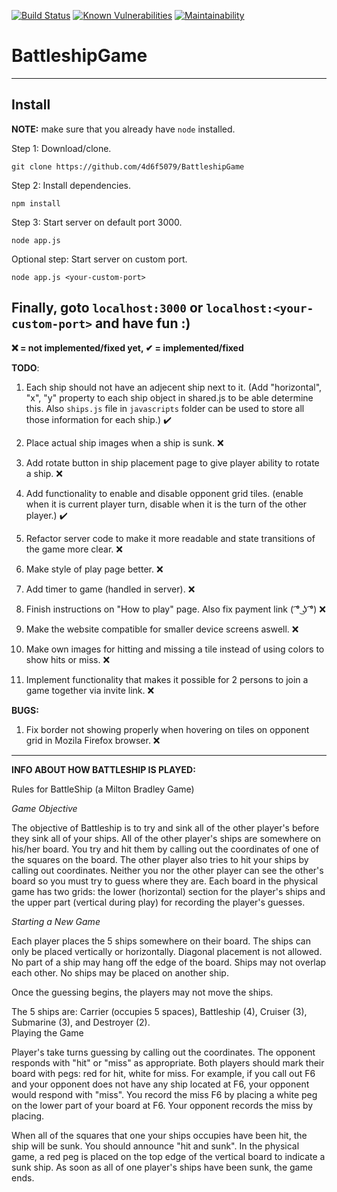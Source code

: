 [![Build Status](https://travis-ci.org/4d6f5079/BattleshipGame.svg?branch=master)](https://travis-ci.org/4d6f5079/BattleshipGame)
[![Known Vulnerabilities](https://snyk.io/test/github/4d6f5079/BattleshipGame/badge.svg?targetFile=package.json)](https://snyk.io/test/github/4d6f5079/BattleshipGame?targetFile=package.json)
[![Maintainability](https://api.codeclimate.com/v1/badges/2a6ab665ed191177b014/maintainability)](https://codeclimate.com/github/4d6f5079/BattleshipGame/maintainability)

# BattleshipGame

---
## Install

**NOTE:** make sure that you already have `node` installed.

Step 1: Download/clone.
```
git clone https://github.com/4d6f5079/BattleshipGame
```
Step 2: Install dependencies.
```
npm install
```
Step 3: Start server on default port 3000.
```
node app.js
```
Optional step: Start server on custom port.
```
node app.js <your-custom-port>
```
Finally, goto ```localhost:3000``` or ```localhost:<your-custom-port>``` and have fun :)
---
**❌ = not implemented/fixed yet, ✔ = implemented/fixed**

**TODO**:

1. Each ship should not have an adjecent ship next to it.
   (Add "horizontal", "x", "y" property to each ship object in shared.js to be able determine this. 
    Also `ships.js` file in `javascripts` folder can be used to store all those information for each ship.) ✔️

2. Place actual ship images when a ship is sunk. ❌

3. Add rotate button in ship placement page to give player ability to rotate a ship. ❌

4. Add functionality to enable and disable opponent grid tiles. 
(enable when it is current player turn, disable when it is the turn of the other player.) ✔️

5. Refactor server code to make it more readable and state transitions of the game more clear. ❌

6. Make style of play page better. ❌

7. Add timer to game (handled in server). ❌

8. Finish instructions on "How to play" page. Also fix payment link ( ͡° ͜ʖ ͡°) ❌

9. Make the website compatible for smaller device screens aswell. ❌

10. Make own images for hitting and missing a tile instead of using colors to show hits or miss. ❌

11. Implement functionality that makes it possible for 2 persons to join a game together via invite link. ❌

**BUGS:**

1. Fix border not showing properly when hovering on tiles on opponent grid in Mozila Firefox browser. ❌
---

**INFO ABOUT HOW BATTLESHIP IS PLAYED:**

Rules for BattleShip (a Milton Bradley Game)

_Game Objective_

The objective of Battleship is to try and sink all of the other player's before they sink all of your ships. All of the other player's ships are somewhere on his/her board.  You try and hit them by calling out the coordinates of one of the squares on the board.  The other player also tries to hit your ships by calling out coordinates.  Neither you nor the other player can see the other's board so you must try to guess where they are.  Each board in the physical game has two grids:  the lower (horizontal) section for the player's ships and the upper part (vertical during play) for recording the player's guesses.

_Starting a New Game_

Each player places the 5 ships somewhere on their board.  The ships can only be placed vertically or horizontally. Diagonal placement is not allowed. No part of a ship may hang off the edge of the board.  Ships may not overlap each other.  No ships may be placed on another ship. 

Once the guessing begins, the players may not move the ships.

The 5 ships are:  Carrier (occupies 5 spaces), Battleship (4), Cruiser (3), Submarine (3), and Destroyer (2).  
Playing the Game

Player's take turns guessing by calling out the coordinates. The opponent responds with "hit" or "miss" as appropriate. Both players should mark their board with pegs: red for hit, white for miss. For example, if you call out F6 and your opponent does not have any ship located at F6, your opponent would respond with "miss". You record the miss F6 by placing a white peg on the lower part of your board at F6. Your opponent records the miss by placing.

When all of the squares that one your ships occupies have been hit, the ship will be sunk. You should announce "hit and sunk". In the physical game, a red peg is placed on the top edge of the vertical board to indicate a sunk ship. 
As soon as all of one player's ships have been sunk, the game ends. 
